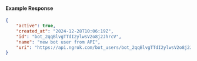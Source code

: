 <!-- Code generated for API Clients. DO NOT EDIT. -->

#### Example Response

```json
{
	"active": true,
	"created_at": "2024-12-28T10:06:19Z",
	"id": "bot_2qqBlvgTTdI2ylwsV2o8j2JhrcV",
	"name": "new bot user from API",
	"uri": "https://api.ngrok.com/bot_users/bot_2qqBlvgTTdI2ylwsV2o8j2JhrcV"
}
```
